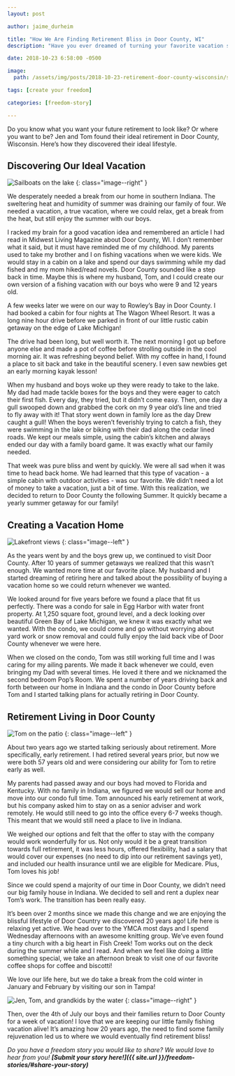 ```yaml
---
layout: post

author: jaime_durheim

title: "How We Are Finding Retirement Bliss in Door County, WI"
description: "Have you ever dreamed of turning your favorite vacation spot into your home? Jen and her husband discovered the beauty of Door County, Wisconsin and did just that!"

date: 2018-10-23 6:58:00 -0500

image:
  path: /assets/img/posts/2018-10-23-retirement-door-county-wisconsin/simple-life.jpg

tags: [create your freedom]

categories: [freedom-story]

---
```


Do you know what you want your future retirement to look like? Or where you want to be? Jen and Tom found their ideal retirement in Door County, Wisconsin. Here’s how they discovered their ideal lifestyle.

## Discovering Our Ideal Vacation

![Sailboats on the lake]({{site.url}}/assets/img/posts/2018-10-23-retirement-door-county-wisconsin/boats-on-water.jpg)
{: class="image--right" }

We desperately needed a break from our home in southern Indiana. The sweltering heat and humidity of summer was draining our family of four. We needed a vacation, a true vacation, where we could relax, get a break from the heat, but still enjoy the summer with our boys.

I racked my brain for a good vacation idea and remembered an article I had read in Midwest Living Magazine about Door County, WI. I don’t remember what it said, but it must have reminded me of my childhood. My parents used to take my brother and I on fishing vacations when we were kids. We would stay in a cabin on a lake and spend our days swimming while my dad fished and my mom hiked/read novels. Door County sounded like a step back in time. Maybe this is where my husband, Tom, and I could create our own version of a fishing vacation with our boys who were 9 and 12 years old.

A few weeks later we were on our way to Rowley’s Bay in Door County. I had booked a cabin for four nights at The Wagon Wheel Resort. It was a long nine hour drive before we parked in front of our little rustic cabin getaway on the edge of Lake Michigan!

The drive had been long, but well worth it. The next morning I got up before anyone else and made a pot of coffee before strolling outside in the cool morning air. It was refreshing beyond belief. With my coffee in hand, I found a place to sit back and take in the beautiful scenery. I even saw newbies get an early morning kayak lesson!

When my husband and boys woke up they were ready to take to the lake. My dad had made tackle boxes for the boys and they were eager to catch their first fish. Every day, they tried, but it didn’t come easy. Then, one day a gull swooped down and grabbed the cork on my 9 year old’s line and tried to fly away with it! That story went down in family lore as the day Drew caught a gull! When the boys weren’t feverishly trying to catch a fish, they were swimming in the lake or biking with their dad along the cedar lined roads. We kept our meals simple, using the cabin’s kitchen and always ended our day with a family board game. It was exactly what our family needed.

That week was pure bliss and went by quickly. We were all sad when it was time to head back home. We had learned that this type of vacation - a simple cabin with outdoor activities - was our favorite. We didn’t need a lot of money to take a vacation, just a bit of time. With this realization, we decided to return to Door County the following Summer. It quickly became a yearly summer getaway for our family!

## Creating a Vacation Home

![Lakefront views]({{site.url}}/assets/img/posts/2018-10-23-retirement-door-county-wisconsin/lakefront.jpg)
{: class="image--left" }

As the years went by and the boys grew up, we continued to visit Door County. After 10 years of summer getaways we realized that this wasn’t enough. We wanted more time at our favorite place. My husband and I started dreaming of retiring here and talked about the possibility of buying a vacation home so we could return whenever we wanted.

We looked around for five years before we found a place that fit us perfectly. There was a condo for sale in Egg Harbor with water front property. At 1,250 square foot, ground level, and a deck looking over beautiful Green Bay of Lake Michigan, we knew it was exactly what we wanted. With the condo, we could come and go without worrying about yard work or snow removal and could fully enjoy the laid back vibe of Door County whenever we were here.

When we closed on the condo, Tom was still working full time and I was caring for my ailing parents. We made it back whenever we could, even bringing my Dad with several times. He loved it there and we nicknamed the second bedroom Pop’s Room. We spent a number of years driving back and forth between our home in Indiana and the condo in Door County before Tom and I started talking plans for actually retiring in Door County.

## Retirement Living in Door County

![Tom on the patio]({{site.url}}/assets/img/posts/2018-10-23-retirement-door-county-wisconsin/patio.jpg)
{: class="image--left" }

About two years ago we started talking seriously about retirement. More specifically, early retirement. I had retired several years prior, but now we were both 57 years old and were considering our ability for Tom to retire early as well.

My parents had passed away and our boys had moved to Florida and Kentucky. With no family in Indiana, we figured we would sell our home and move into our condo full time. Tom announced his early retirement at work, but his company asked him to stay on as a senior adviser and work remotely. He would still need to go into the office every 6-7 weeks though. This meant that we would still need a place to live in Indiana.

We weighed our options and felt that the offer to stay with the company would work wonderfully for us. Not only would it be a great transition towards full retirement, it was less hours, offered flexibility, had a salary that would cover our expenses (no need to dip into our retirement savings yet), and included our health insurance until we are eligible for Medicare. Plus, Tom loves his job!

Since we could spend a majority of our time in Door County, we didn’t need our big family house in Indiana. We decided to sell and rent a duplex near Tom’s work. The transition has been really easy.

It’s been over 2 months since we made this change and we are enjoying the blissful lifestyle of Door Country we discovered 20 years ago! Life here is relaxing yet active. We head over to the YMCA most days and I spend Wednesday afternoons with an awesome knitting group. We’ve even found a tiny church with a big heart in Fish Creek! Tom works out on the deck during the summer while and I read. And when we feel like doing a little something special, we take an afternoon break to visit one of our favorite coffee shops for coffee and biscotti!

We love our life here, but we do take a break from the cold winter in January and February by visiting our son in Tampa!

![Jen, Tom, and grandkids by the water]({{site.url}}/assets/img/posts/2018-10-23-retirement-door-county-wisconsin/family-beach.jpg)
{: class="image--right" }

Then, over the 4th of July our boys and their families return to Door County for a week of vacation! I love that we are keeping our little family fishing vacation alive! It’s amazing how 20 years ago, the need to find some family rejuvenation led us to where we would eventually find retirement bliss!

_Do you have a freedom story you would like to share? We would love to hear from you!_ ___[Submit your story here!]({{ site.url }}/freedom-stories/#share-your-story)___
